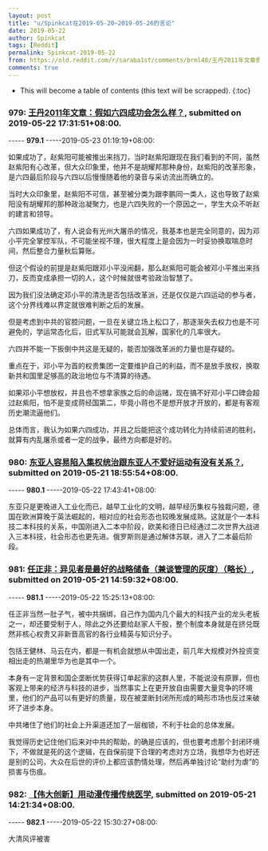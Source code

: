 ```yaml
---
layout: post
title: "u/Spinkcat在2019-05-20~2019-05-26的言论"
date: 2019-05-22
author: Spinkcat
tags: [Reddit]
permalink: Spinkcat-2019-05-22
from: https://old.reddit.com/r/saraba1st/comments/brml48/王丹2011年文章假如六四成功会怎么样/
comments: true
---
```


* This will become a table of contents (this text will be scrapped).
{:toc}

### 979: [王丹2011年文章：假如六四成功会怎么样？](https://old.reddit.com/r/saraba1st/comments/brml48/王丹2011年文章假如六四成功会怎么样/), submitted on 2019-05-22 17:31:51+08:00.

----- __979.1__ -----2019-05-23 01:19:19+08:00:

如果成功了，赵紫阳可能被推出来挡刀，当时赵紫阳跟现在我们看到的不同，虽然赵紫阳有心改革，但大众印象里，他并不是胡耀邦那种身份，赵紫阳的改革形象，是六四最后阶段与六四以后慢慢随着他的录音与采访流出而确立的。

当时大众印象里，赵紫阳不可信，甚至被分类为跟李鹏同一类人，这也导致了赵紫阳没有胡耀邦的那种政治凝聚力，也是六四失败的一个原因之一，学生大众不听赵的建言和领导。

六四如果成功了，有人说会有光州大屠杀的情况，我基本也是完全同意的，因为邓小平完全掌控军队，不可能坐视不理，很大程度上是会因为一时妥协换取喘息时间，然后整合力量秋后算账。

但这个假设的前提是赵紫阳跟邓小平没闹翻，那么赵紫阳可能会被邓小平推出来挡刀，反而变成承担一切的人，这个时候就很考验政治智慧了。

因为我们没法确定邓小平的清洗是否包括改革派，还是仅仅是六四运动的参与者，这个分界线难以界定就很难判断之后的发展。

但是考虑到中共的官腔问题，一旦在关键立场上松口了，那逐渐失去权力也是不可避免的，学运常态化后，旧式军队可能就会瓦解，国家化的几率很大。

六四并不能一下扳倒中共这是无疑的，能否加强改革派的力量也是存疑的。

重点在于，邓小平为首的权贵集团一定要维护自己的利益，而不是放手放权，换取新共和国里足够高的政治地位与不清算的待遇。

如果邓小平想放权，并且也不想拿家族之后的命运赌，现在搞不好邓小平口碑会超过赵紫阳，怕不是变成蒋经国第二，毕竟小蒋也不是想开放才开放的，都是有客观历史潮流逼他们。

总体而言，我认为如果六四成功，并且之后能把这个成功转化为持续前进的胜利，就算有内乱屠杀或者一定的战争，最终方向都是好的。

### 980: [东亚人容易陷入集权统治跟东亚人不爱好运动有没有关系？](https://old.reddit.com/r/saraba1st/comments/br8y2s/东亚人容易陷入集权统治跟东亚人不爱好运动有没有关系/), submitted on 2019-05-21 18:55:54+08:00.

----- __980.1__ -----2019-05-22 17:43:41+08:00:

东亚只是更晚进入工业化而已，越早工业化的文明，越早经历集权与独裁问题，德国在欧洲算晚于英法崛起的，相对应的社会形态也较晚发展成熟。这就是个一本科技二本科技的关系，中国刚进入二本中阶段，欧美和德日已经通过二次世界大战进入三本科技，社会形态也更先进。俄罗斯则是通过解体苏联，进入了二本最后阶段。

### 981: [任正非：异见者是最好的战略储备（兼谈管理的灰度）（略长）](https://old.reddit.com/r/saraba1st/comments/br76ph/任正非异见者是最好的战略储备兼谈管理的灰度略长/), submitted on 2019-05-21 14:59:32+08:00.

----- __981.1__ -----2019-05-22 15:25:13+08:00:

任正非当然一肚子气，被中共捆绑，自己作为国内几个最大的科技产业的龙头老板之一，却还要受制于人，除此之外还要给赵家人干股，整个制度本身就是在挤兑既然非核心权贵又非新晋高官的各行业精英与知识分子。

包括王健林、马云在内，都是一有机会就想从中国出走，前几年大规模对外投资变相出走的热潮里华为也是其中一个。

本身有一定背景和国企垄断优势获得订单起家的这群人里，不能说没有原罪，但也客观上带来的经济与科技的进步，当然事实上在更开放自由需要大量竞争的环境里，他们的产品可以有更好的质量，现在被垄断封闭所形成的畸形市场也反过来破坏了进步本身。

中共堵住了他们的社会上升渠道还加了一层枷锁，不利于社会的总体发展。

我觉得历史记住他们后来对中共的帮助，的确是应该的，但也要考虑那个封闭环境下，不做就是死的这个逻辑，在自保前提下合理的考虑对方立场，我想华为也好还是别的公司，大众在后世的评价上都应该酌情处理，然后再单独讨论“助纣为虐”的损害与伤痕。

### 982: [【伟大创新】用动漫传播传统医学](https://old.reddit.com/r/saraba1st/comments/br6wbo/伟大创新用动漫传播传统医学/), submitted on 2019-05-21 14:21:34+08:00.

----- __982.1__ -----2019-05-22 15:30:27+08:00:

大清风评被害

